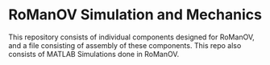 # RoManOV Simulation and Mechanics

This repository consists of individual components designed for RoManOV, and a file consisting of assembly of these components. This repo also consists of MATLAB Simulations done in RoManOV.
